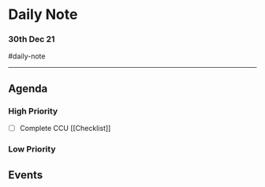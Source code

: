 # Daily Note
### 30th Dec 21 

#daily-note 

---

## Agenda
### High Priority
- [ ] Complete CCU [[Checklist]]

### Low Priority


## Events

